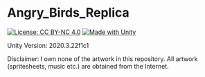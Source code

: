 # Angry_Birds_Replica
[![License: CC BY-NC 4.0](https://img.shields.io/badge/License-CC%20BY--NC%204.0-lightgrey.svg)](https://creativecommons.org/licenses/by-nc/4.0/)
[![Made with Unity](https://img.shields.io/badge/Made%20with-Unity-57b9d3.svg?style=flat&logo=unity)](https://unity3d.com)

Unity Version: 2020.3.22f1c1

Disclaimer: I own none of the artwork in this repository. All artwork (spritesheets, music etc.) are obtained from the Internet.
